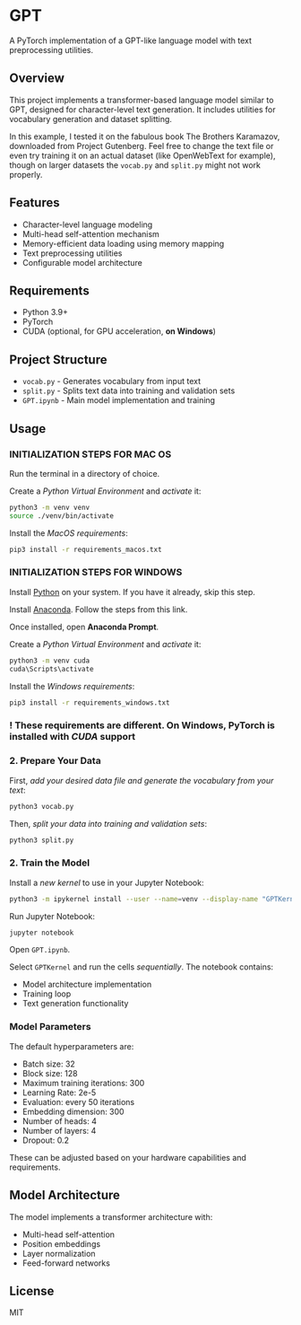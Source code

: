 # GPT

A PyTorch implementation of a GPT-like language model with text preprocessing utilities.

## Overview

This project implements a transformer-based language model similar to GPT, designed for character-level text generation. It includes utilities for vocabulary generation and dataset splitting.

In this example, I tested it on the fabulous book The Brothers Karamazov, downloaded from Project Gutenberg. Feel free to change the text file or even try training it on an actual dataset (like OpenWebText for example), though on larger datasets the `vocab.py` and `split.py` might not work properly.

## Features

- Character-level language modeling
- Multi-head self-attention mechanism
- Memory-efficient data loading using memory mapping
- Text preprocessing utilities
- Configurable model architecture

## Requirements

- Python 3.9+
- PyTorch
- CUDA (optional, for GPU acceleration, **on Windows**)

## Project Structure

- `vocab.py` - Generates vocabulary from input text
- `split.py` - Splits text data into training and validation sets
- `GPT.ipynb` - Main model implementation and training

## Usage

### INITIALIZATION STEPS FOR **MAC OS**

Run the terminal in a directory of choice.

Create a _Python Virtual Environment_ and _activate_ it:

```bash
python3 -m venv venv
source ./venv/bin/activate
```

Install the _MacOS requirements_:

```bash
pip3 install -r requirements_macos.txt
```

### INITIALIZATION STEPS FOR **WINDOWS**

Install [Python](https://www.python.org/downloads/) on your system. If you have it already, skip this step.

Install [Anaconda](https://www.anaconda.com/download). Follow the steps from this link.

Once installed, open **Anaconda Prompt**.

Create a _Python Virtual Environment_ and _activate_ it:

```bash
python3 -m venv cuda
cuda\Scripts\activate
```

Install the _Windows requirements_:

```bash
pip3 install -r requirements_windows.txt
```

### ! These requirements are different. On Windows, PyTorch is installed with _CUDA_ support

### 2. Prepare Your Data

First, _add your desired data file and generate the vocabulary from your text_:

```bash
python3 vocab.py
```

Then, _split your data into training and validation sets_:

```bash
python3 split.py
```

### 2. Train the Model

Install a _new kernel_ to use in your Jupyter Notebook:

```bash
python3 -m ipykernel install --user --name=venv --display-name "GPTKernel"
```

Run Jupyter Notebook:

```bash
jupyter notebook
```

Open `GPT.ipynb`.

Select `GPTKernel` and run the cells _sequentially_. The notebook contains:

- Model architecture implementation
- Training loop
- Text generation functionality

### Model Parameters

The default hyperparameters are:

- Batch size: 32
- Block size: 128
- Maximum training iterations: 300
- Learning Rate: 2e-5
- Evaluation: every 50 iterations
- Embedding dimension: 300
- Number of heads: 4
- Number of layers: 4
- Dropout: 0.2

These can be adjusted based on your hardware capabilities and requirements.

## Model Architecture

The model implements a transformer architecture with:

- Multi-head self-attention
- Position embeddings
- Layer normalization
- Feed-forward networks

## License

MIT
